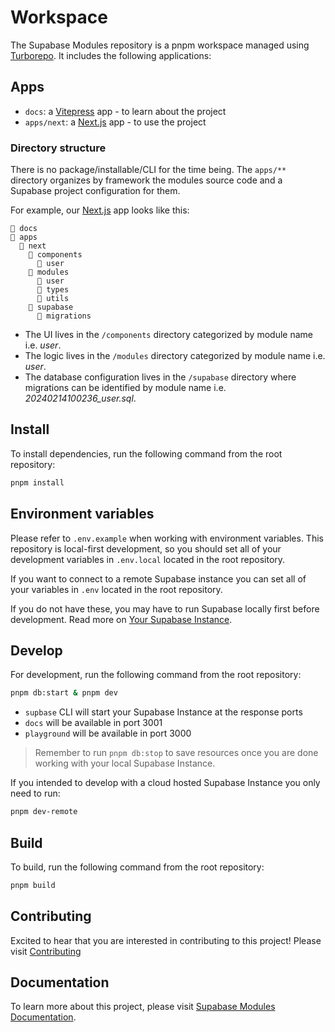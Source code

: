 # Workspace

The Supabase Modules repository is a pnpm workspace managed using [Turborepo](https://turbo.build/repo). It includes the following applications:

## Apps

- `docs`: a [Vitepress](https://vitepress.dev/) app - to learn about the project
- `apps/next`: a [Next.js](https://nextjs.org/) app - to use the project

### Directory structure

There is no package/installable/CLI for the time being. The `apps/**` directory organizes by framework the modules source code and a Supabase project configuration for them.

For example, our [Next.js](https://nextjs.org/) app looks like this:

```
📂 docs
📂 apps
  📂 next
    📁 components
      📁 user
    📁 modules
      📁 user
      📁 types
      📁 utils
    📁 supabase
      📁 migrations
```

- The UI lives in the `/components` directory categorized by module name i.e. _user_.
- The logic lives in the `/modules` directory categorized by module name i.e. _user_.
- The database configuration lives in the `/supabase` directory where migrations can be identified by module name i.e. _20240214100236_user.sql_.

## Install

To install dependencies, run the following command from the root repository:

```bash
pnpm install
```

## Environment variables

Please refer to `.env.example` when working with environment variables. This repository is local-first development, so you should set all of your development variables in `.env.local` located in the root repository. 

If you want to connect to a remote Supabase instance you can set all of your variables in `.env` located in the root repository.

If you do not have these, you may have to run Supabase locally first before development. Read more on [Your Supabase Instance](https://supabase-modules-docs.vercel.app/getting-started/supabase).

## Develop

For development, run the following command from the root repository:

```bash
pnpm db:start & pnpm dev
```

- `supbase` CLI will start your Supabase Instance at the response ports
- `docs` will be available in port 3001
- `playground` will be available in port 3000

> Remember to run `pnpm db:stop` to save resources once you are done working with your local Supabase Instance.

If you intended to develop with a cloud hosted Supabase Instance you only need to run:

```bash
pnpm dev-remote
```

## Build

To build, run the following command from the root repository:

```bash
pnpm build
```

## Contributing

Excited to hear that you are interested in contributing to this project! Please visit [Contributing](https://supabase-modules-docs.vercel.app/introduction/contributing.html)

## Documentation

To learn more about this project, please visit [Supabase Modules Documentation](https://supabase-modules-docs.vercel.app/).
